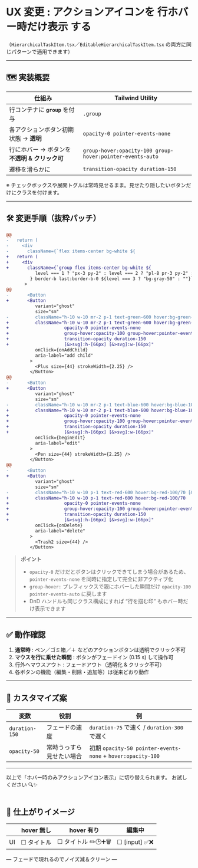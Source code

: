 # UX 変更 : アクションアイコンを **行ホバー時だけ表示** する
（`HierarchicalTaskItem.tsx`／`EditableHierarchicalTaskItem.tsx` の両方に同じパターンで適用できます）

---

## 🗺️ 実装概要

| 仕組み | Tailwind Utility |
| ------ | ---------------- |
| 行コンテナに **`group`** を付与      | `.group` |
| 各アクションボタン初期状態 → **透明** | `opacity-0 pointer-events-none` |
| 行にホバー → ボタンを **不透明 & クリック可** | `group-hover:opacity-100 group-hover:pointer-events-auto` |
| 遷移を滑らかに                   | `transition-opacity duration-150` |

※ チェックボックスや展開トグルは常時見せるまま。見せたり隠したいボタンだけにクラスを付けます。

---

## 🛠️ 変更手順（抜粋パッチ）

```diff
@@
-   return (
-     <div
-       className={`flex items-center bg-white ${
+   return (
+     <div
+       className={`group flex items-center bg-white ${
           level === 1 ? "px-3 py-2" : level === 2 ? "pl-8 pr-3 py-2" : "pl-16 pr-3 py-1.5"
         } border-b last:border-b-0 ${level === 3 ? "bg-gray-50" : ""}`}
       >
@@
-       <Button
+       <Button
           variant="ghost"
           size="sm"
-          className="h-10 w-10 mr-2 p-1 text-green-600 hover:bg-green-100/70 [&>svg]:h-[66px] [&>svg]:w-[66px]"
+          className="h-10 w-10 mr-2 p-1 text-green-600 hover:bg-green-100/70
+                     opacity-0 pointer-events-none
+                     group-hover:opacity-100 group-hover:pointer-events-auto
+                     transition-opacity duration-150
+                     [&>svg]:h-[66px] [&>svg]:w-[66px]"
           onClick={onAddChild}
           aria-label="add child"
         >
           <Plus size={44} strokeWidth={2.25} />
         </Button>
@@
-       <Button
+       <Button
           variant="ghost"
           size="sm"
-          className="h-10 w-10 mr-2 p-1 text-blue-600 hover:bg-blue-100/70 [&>svg]:h-[66px] [&>svg]:w-[66px]"
+          className="h-10 w-10 mr-2 p-1 text-blue-600 hover:bg-blue-100/70
+                     opacity-0 pointer-events-none
+                     group-hover:opacity-100 group-hover:pointer-events-auto
+                     transition-opacity duration-150
+                     [&>svg]:h-[66px] [&>svg]:w-[66px]"
           onClick={beginEdit}
           aria-label="edit"
         >
           <Pen size={44} strokeWidth={2.25} />
         </Button>
@@
-       <Button
+       <Button
           variant="ghost"
           size="sm"
-          className="h-10 w-10 p-1 text-red-600 hover:bg-red-100/70 [&>svg]:h-[66px] [&>svg]:w-[66px]"
+          className="h-10 w-10 p-1 text-red-600 hover:bg-red-100/70
+                     opacity-0 pointer-events-none
+                     group-hover:opacity-100 group-hover:pointer-events-auto
+                     transition-opacity duration-150
+                     [&>svg]:h-[66px] [&>svg]:w-[66px]"
           onClick={onDelete}
           aria-label="delete"
         >
           <Trash2 size={44} />
         </Button>
````

> **ポイント**
>
> * `opacity-0` だけだとボタンはクリックできてしまう場合があるため、`pointer-events-none` を同時に指定して完全に非アクティブ化
> * `group-hover:` プレフィックスで親にホバーした瞬間だけ `opacity-100 pointer-events-auto` に戻します
> * DnD ハンドルも同じクラス構成にすれば “行を掴む印” もホバー時だけ表示できます

---

## ✅ 動作確認

1. **通常時** : ペン／ゴミ箱／＋ などのアクションボタンは透明でクリック不可
2. **マウスを行に乗せた瞬間** : ボタンがフェードイン (0.15 s) して操作可
3. 行外へマウスアウト : フェードアウト（透明化 & クリック不可）
4. 各ボタンの機能（編集・削除・追加等）は従来どおり動作

---

## 🎨 カスタマイズ案

| 変数             | 役割           | 例                                                         |
| -------------- | ------------ | --------------------------------------------------------- |
| `duration-150` | フェードの速度      | `duration-75` で速く / `duration-300` で遅く                    |
| `opacity-50`   | 常時うっすら見せたい場合 | 初期 `opacity-50 pointer-events-none` + `hover:opacity-100` |

---

以上で「ホバー時のみアクションアイコン表示」に切り替えられます。
お試しください 🔍✨

```
```



## 🌈 仕上がりイメージ

|    | hover 無し | hover 有り       | 編集中           |
| -- | -------- | -------------- | ------------- |
| UI | ☐ タイトル   | ☐ タイトル ✏️🕒➕🗑 | ☐ \[input] ✅❌ |

— フェードで現れるのでノイズ減＆クリーン —

